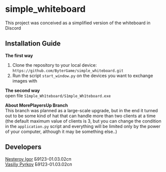 # simple_whiteboard
This project was conceived as a simplified version of the whiteboard in Discord

## Installation Guide

**The first way**
1. Clone the repository to your local device: `https://github.com/ByterGame/simple_whiteboard.git`
2. Run the script `start_window.py` on the devices you want to exchange images with

**The second way**\
open file `S1mple_Wh1teboard/S1mple_Wh1teboard.exe`

**About MorePlayersUp Branch**\
This branch was planned as a large-scale upgrade, but in the end it turned out to be some kind of hat that can handle more than two clients at a time (the default maximum value of clients is 3, but you can change the condition in the `application.py` script and everything will be limited only by the power of your computer, although it may be something else..)

## Developers

[Nesterov Igor](https://github.com/ByterGame) Б9123-01.03.02сп\
[Vasiliy Pyrkov](https://github.com/eMD0gG) Б9123-01.03.02сп 

